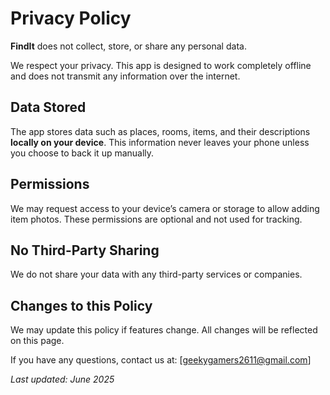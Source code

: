 # Privacy Policy

**FindIt** does not collect, store, or share any personal data.

We respect your privacy. This app is designed to work completely offline and does not transmit any information over the internet.

## Data Stored
The app stores data such as places, rooms, items, and their descriptions **locally on your device**. This information never leaves your phone unless you choose to back it up manually.

## Permissions
We may request access to your device’s camera or storage to allow adding item photos. These permissions are optional and not used for tracking.

## No Third-Party Sharing
We do not share your data with any third-party services or companies.

## Changes to this Policy
We may update this policy if features change. All changes will be reflected on this page.

If you have any questions, contact us at: [geekygamers2611@gmail.com]

_Last updated: June 2025_
